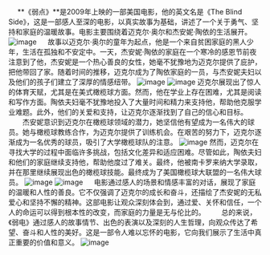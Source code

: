    **《弱点》**是2009年上映的一部美国电影，他的英文名是《The Blind Side》，这是一部感人至深的电影，以真实故事为基础，讲述了一个关于勇气、坚持和家庭的温暖故事。电影主要围绕着迈克尔·奥尔和杰安妮·陶依的生活展开。
![image](https://github.com/user-attachments/assets/c394659a-7bdc-414a-8b08-30d83c0b5bb9)
    故事以迈克尔·奥尔的童年为起点，他是一个来自贫困家庭的黑人少年，生活在孤独和不安定中。一天，杰安妮·陶依的家庭在一个寒冷的感恩节前夜注意到了他，杰安妮是一个热心善良的女性，她毫不犹豫地为迈克尔提供了庇护，把他带回了家。随着时间的推移，迈克尔成为了陶依家庭的一员，与杰安妮夫妇以及他们的孩子们建立了深厚的情感纽带。
![image](https://github.com/user-attachments/assets/1cfda90b-306b-4477-8502-24aa7306ca6f)
![image](https://github.com/user-attachments/assets/31023189-ce8f-4801-9746-f47610a5a5cc)
       迈克尔展现出了惊人的体育天赋，尤其是在美式橄榄球方面。然而，他在学业上存在困难，尤其是阅读和写作方面。陶依夫妇毫不犹豫地投入了大量时间和精力来支持他，帮助他克服学业难题。此外，他们的关爱和支持，让迈克尔逐渐找到了自己的信心和目标。
  杰安妮意识到迈克尔在橄榄球领域的潜力，她坚信他有望成为一名伟大的球员。她与橄榄球教练合作，为迈克尔提供了训练机会。在艰苦的努力下，迈克尔逐渐成为一名优秀的球员，吸引了大学橄榄球队的注意。
![image](https://github.com/user-attachments/assets/b0250c6e-ab5f-4e91-89cc-1aca4906ccb0)
        然而，迈克尔在寻找大学的过程中面临许多挑战，包括文化差异和适应困难。尽管如此，陶依夫妇和他们的家庭继续支持他，帮助他度过了难关。最终，他被南卡罗来纳大学录取，并在那里继续展现出色的橄榄球技能。最终成为了美国橄榄球大联盟的一名伟大球员。
![image](https://github.com/user-attachments/assets/7bec339c-bcdc-44ae-ae3d-ba9e81b1a029)
![image](https://github.com/user-attachments/assets/09ace09b-9268-47de-a18e-fac6f25b8819)
     电影通过感人的场景和情感丰富的对话，展现了家庭的温暖和人性的善良。它不仅强调了迈克尔的成长和奋斗，还描绘了杰安妮的无私爱心和坚持不懈的精神。这部电影让观众深刻体会到，通过爱、关怀和信任，一个人的命运可以得到根本性的改变，而家庭的力量是无与伦比的。
  总的来说，《弱电》通过感人的故事情节、出色的表演以及深刻的人生哲理，向观众传达了希望、奋斗和人性的美好。这是一部令人难以忘怀的电影，它向我们展示了生活中真正重要的价值和意义。
![image](https://github.com/user-attachments/assets/ca9acb10-056f-43cb-932e-6cc095a4c530)

<!-- ##{"timestamp":1409536570}## -->
